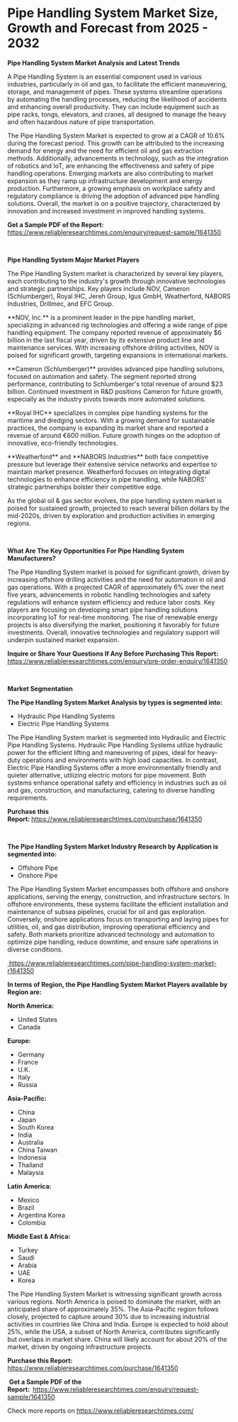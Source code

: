 <p><h1>Pipe Handling System Market Size, Growth and Forecast from 2025 - 2032</h1></p><p><strong>Pipe Handling System Market Analysis and Latest Trends</strong></p>
<p><p>A Pipe Handling System is an essential component used in various industries, particularly in oil and gas, to facilitate the efficient maneuvering, storage, and management of pipes. These systems streamline operations by automating the handling processes, reducing the likelihood of accidents and enhancing overall productivity. They can include equipment such as pipe racks, tongs, elevators, and cranes, all designed to manage the heavy and often hazardous nature of pipe transportation.</p><p>The Pipe Handling System Market is expected to grow at a CAGR of 10.6% during the forecast period. This growth can be attributed to the increasing demand for energy and the need for efficient oil and gas extraction methods. Additionally, advancements in technology, such as the integration of robotics and IoT, are enhancing the effectiveness and safety of pipe handling operations. Emerging markets are also contributing to market expansion as they ramp up infrastructure development and energy production. Furthermore, a growing emphasis on workplace safety and regulatory compliance is driving the adoption of advanced pipe handling solutions. Overall, the market is on a positive trajectory, characterized by innovation and increased investment in improved handling systems.</p></p>
<p><strong>Get a Sample PDF of the Report:&nbsp;</strong> <a href="https://www.reliableresearchtimes.com/enquiry/request-sample/1641350?utm_campaign=3317&utm_medium=2&utm_source=Github&utm_content=ia&utm_term=11042025&utm_id=pipe-handling-system">https://www.reliableresearchtimes.com/enquiry/request-sample/1641350</a></p>
<p>&nbsp;</p>
<p><strong>Pipe Handling System Major Market Players</strong></p>
<p><p>The Pipe Handling System market is characterized by several key players, each contributing to the industry's growth through innovative technologies and strategic partnerships. Key players include NOV, Cameron (Schlumberger), Royal IHC, Jereh Group, Igus GmbH, Weatherford, NABORS Industries, Drillmec, and EFC Group.</p><p>**NOV, Inc.** is a prominent leader in the pipe handling market, specializing in advanced rig technologies and offering a wide range of pipe handling equipment. The company reported revenue of approximately $6 billion in the last fiscal year, driven by its extensive product line and maintenance services. With increasing offshore drilling activities, NOV is poised for significant growth, targeting expansions in international markets.</p><p>**Cameron (Schlumberger)** provides advanced pipe handling solutions, focused on automation and safety. The segment reported strong performance, contributing to Schlumberger's total revenue of around $23 billion. Continued investment in R&D positions Cameron for future growth, especially as the industry pivots towards more automated solutions.</p><p>**Royal IHC** specializes in complex pipe handling systems for the maritime and dredging sectors. With a growing demand for sustainable practices, the company is expanding its market share and reported a revenue of around €600 million. Future growth hinges on the adoption of innovative, eco-friendly technologies.</p><p>**Weatherford** and **NABORS Industries** both face competitive pressure but leverage their extensive service networks and expertise to maintain market presence. Weatherford focuses on integrating digital technologies to enhance efficiency in pipe handling, while NABORS' strategic partnerships bolster their competitive edge.</p><p>As the global oil & gas sector evolves, the pipe handling system market is poised for sustained growth, projected to reach several billion dollars by the mid-2020s, driven by exploration and production activities in emerging regions.</p></p>
<p>&nbsp;</p>
<p><strong>What Are The Key Opportunities For Pipe Handling System Manufacturers?</strong></p>
<p><p>The Pipe Handling System market is poised for significant growth, driven by increasing offshore drilling activities and the need for automation in oil and gas operations. With a projected CAGR of approximately 6% over the next five years, advancements in robotic handling technologies and safety regulations will enhance system efficiency and reduce labor costs. Key players are focusing on developing smart pipe handling solutions incorporating IoT for real-time monitoring. The rise of renewable energy projects is also diversifying the market, positioning it favorably for future investments. Overall, innovative technologies and regulatory support will underpin sustained market expansion.</p></p>
<p><strong>Inquire or Share Your Questions If Any Before Purchasing This Report:</strong> <a href="https://www.reliableresearchtimes.com/enquiry/pre-order-enquiry/1641350?utm_campaign=3317&utm_medium=2&utm_source=Github&utm_content=ia&utm_term=11042025&utm_id=pipe-handling-system">https://www.reliableresearchtimes.com/enquiry/pre-order-enquiry/1641350</a></p>
<p>&nbsp;</p>
<p><strong>Market Segmentation</strong></p>
<p><strong>The Pipe Handling System Market Analysis by types is segmented into:</strong></p>
<p><ul><li>Hydraulic Pipe Handling Systems</li><li>Electric Pipe Handling Systems</li></ul></p>
<p><p>The Pipe Handling System market is segmented into Hydraulic and Electric Pipe Handling Systems. Hydraulic Pipe Handling Systems utilize hydraulic power for the efficient lifting and maneuvering of pipes, ideal for heavy-duty operations and environments with high load capacities. In contrast, Electric Pipe Handling Systems offer a more environmentally friendly and quieter alternative, utilizing electric motors for pipe movement. Both systems enhance operational safety and efficiency in industries such as oil and gas, construction, and manufacturing, catering to diverse handling requirements.</p></p>
<p><strong>Purchase this Report:&nbsp;</strong><a href="https://www.reliableresearchtimes.com/purchase/1641350?utm_campaign=3317&utm_medium=2&utm_source=Github&utm_content=ia&utm_term=11042025&utm_id=pipe-handling-system">https://www.reliableresearchtimes.com/purchase/1641350</a></p>
<p>&nbsp;</p>
<p><strong>The Pipe Handling System Market Industry Research by Application is segmented into:</strong></p>
<p><ul><li>Offshore Pipe</li><li>Onshore Pipe</li></ul></p>
<p><p>The Pipe Handling System Market encompasses both offshore and onshore applications, serving the energy, construction, and infrastructure sectors. In offshore environments, these systems facilitate the efficient installation and maintenance of subsea pipelines, crucial for oil and gas exploration. Conversely, onshore applications focus on transporting and laying pipes for utilities, oil, and gas distribution, improving operational efficiency and safety. Both markets prioritize advanced technology and automation to optimize pipe handling, reduce downtime, and ensure safe operations in diverse conditions.</p></p>
<p><a href="https://www.reliableresearchtimes.com/pipe-handling-system-market-r1641350?utm_campaign=3317&utm_medium=2&utm_source=Github&utm_content=ia&utm_term=11042025&utm_id=pipe-handling-system">&nbsp;https://www.reliableresearchtimes.com/pipe-handling-system-market-r1641350</a></p>
<p><strong>In terms of Region, the Pipe Handling System Market Players available by Region are:</strong></p>
<p>
    <p> <strong> North America: </strong>
        <ul>
            <li>United States</li>
            <li>Canada</li>
        </ul>
        </p> 
    <p> <strong> Europe: </strong>
        <ul>
            <li>Germany</li>
            <li>France</li>
            <li>U.K.</li>
            <li>Italy</li>
            <li>Russia</li>
        </ul>
        </p> 
    <p> <strong> Asia-Pacific: </strong>
        <ul>
            <li>China</li>
            <li>Japan</li>
            <li>South Korea</li>
            <li>India</li>
            <li>Australia</li>
            <li>China Taiwan</li>
            <li>Indonesia</li>
            <li>Thailand</li>
            <li>Malaysia</li>
        </ul>
        </p> 
    <p> <strong> Latin America: </strong>
        <ul>
            <li>Mexico</li>
            <li>Brazil</li>
            <li>Argentina Korea</li>
            <li>Colombia</li>
        </ul>
        </p> 
    <p> <strong> Middle East & Africa: </strong>
        <ul>
            <li>Turkey</li>
            <li>Saudi</li>
            <li>Arabia</li>
            <li>UAE</li>
            <li>Korea</li>
        </ul>
    </p>
    </p>
<p><p>The Pipe Handling System Market is witnessing significant growth across various regions. North America is poised to dominate the market, with an anticipated share of approximately 35%. The Asia-Pacific region follows closely, projected to capture around 30% due to increasing industrial activities in countries like China and India. Europe is expected to hold about 25%, while the USA, a subset of North America, contributes significantly but overlaps in market share. China will likely account for about 20% of the market, driven by ongoing infrastructure projects.</p></p>
<p><strong>Purchase this Report: </strong><a href="https://www.reliableresearchtimes.com/purchase/1641350?utm_campaign=3317&utm_medium=2&utm_source=Github&utm_content=ia&utm_term=11042025&utm_id=pipe-handling-system">https://www.reliableresearchtimes.com/purchase/1641350</a></p>
<p>&nbsp;<strong>Get a Sample PDF of the Report:&nbsp;&nbsp;</strong><a href="https://www.reliableresearchtimes.com/enquiry/request-sample/1641350?utm_campaign=3317&utm_medium=2&utm_source=Github&utm_content=ia&utm_term=11042025&utm_id=pipe-handling-system">https://www.reliableresearchtimes.com/enquiry/request-sample/1641350</a></p>
<p><strong></strong></p>
<p>Check more reports on <a href="https://www.reliableresearchtimes.com/?utm_campaign=3317&utm_medium=2&utm_source=Github&utm_content=ia&utm_term=11042025&utm_id=pipe-handling-system">https://www.reliableresearchtimes.com/</a></p>